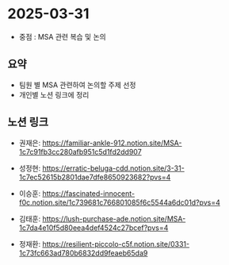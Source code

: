 # 2025-03-31

* 중점 : MSA 관련 복습 및 논의

## 요약
*  팀원 별 MSA 관련하여 논의할 주제 선정
*  개인별 노션 링크에 정리 

## 노션 링크
* 권재은: https://familiar-ankle-912.notion.site/MSA-1c7c91fb3cc280afb951c5d1fd2dd907

* 성정현: https://erratic-beluga-cdd.notion.site/3-31-1c7ec52615b2801dae7dfe8650923682?pvs=4

* 이승훈: https://fascinated-innocent-f0c.notion.site/1c739681c766801085f6c5544a6dc01d?pvs=4

* 김태훈: https://lush-purchase-ade.notion.site/MSA-1c7da4e10f5d80eea4def4524c27bcef?pvs=4

* 정재환: https://resilient-piccolo-c5f.notion.site/0331-1c73fc663ad780b6832dd9feaeb65da9
